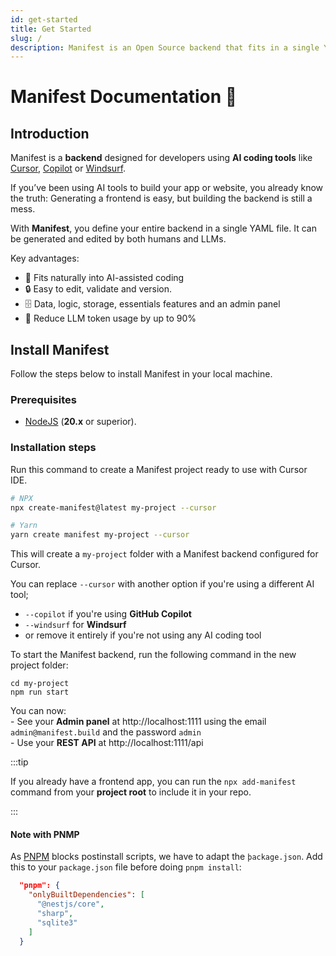 ```yaml
---
id: get-started
title: Get Started
slug: /
description: Manifest is an Open Source backend that fits in a single YAML file. Easy to edit, validate and version for humans and LLMs.
---
```


# Manifest Documentation 👋

## Introduction

Manifest is a **backend** designed for developers using **AI coding tools** like [Cursor](https://www.cursor.com/), [Copilot](https://github.com/features/copilot) or [Windsurf](https://windsurf.com/).

If you’ve been using AI tools to build your app or website, you already know the truth: Generating a frontend is easy, but building the backend is still a mess.

With **Manifest**, you define your entire backend in a single YAML file. It can be generated and edited by both humans and LLMs.

Key advantages:

- 🤖 Fits naturally into AI-assisted coding
- 🔒 Easy to edit, validate and version.
- 🗄️ Data, logic, storage, essentials features and an admin panel
- 🧠 Reduce LLM token usage by up to 90%

## Install Manifest

Follow the steps below to install Manifest in your local machine.

### Prerequisites

- [NodeJS](https://nodejs.org/en/) (**20.x** or superior).

### Installation steps

Run this command to create a Manifest project ready to use with Cursor IDE.

```bash
# NPX
npx create-manifest@latest my-project --cursor

# Yarn
yarn create manifest my-project --cursor
```

This will create a `my-project` folder with a Manifest backend configured for Cursor.

You can replace `--cursor` with another option if you're using a different AI tool;

- `--copilot` if you're using **GitHub Copilot**
- `--windsurf` for **Windsurf**
- or remove it entirely if you're not using any AI coding tool

To start the Manifest backend, run the following command in the new project folder:

```
cd my-project
npm run start
```

You can now:
<br/> - See your **Admin panel** at http://localhost:1111 using the email `admin@manifest.build` and the password `admin`
<br/> - Use your **REST API** at http://localhost:1111/api

:::tip

If you already have a frontend app, you can run the `npx add-manifest` command from your **project root** to include it in your repo.

:::

#### Note with PNMP

As [PNPM](https://pnpm.io/fr/) blocks postinstall scripts, we have to adapt the `þackage.json`. Add this to your `package.json` file before doing `pnpm install`:

```json
  "pnpm": {
    "onlyBuiltDependencies": [
      "@nestjs/core",
      "sharp",
      "sqlite3"
    ]
  }
```
